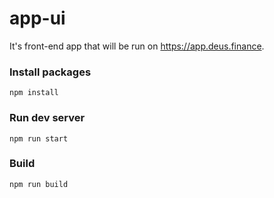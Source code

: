 # app-ui

It's front-end app that will be run on https://app.deus.finance.

### Install packages
`npm install`

### Run dev server
`npm run start`

### Build 
`npm run build`